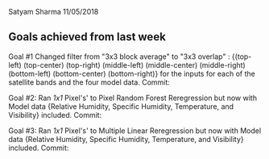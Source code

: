 Satyam Sharma
11/05/2018


## Goals achieved from last week
Goal #1
Changed filter from "3x3 block average" to "3x3 overlap" :  {(top-left) (top-center) (top-right) (middle-left) (middle-center) (middle-right) (bottom-left) (bottom-center) (bottom-right)} for the inputs for each of the satellite bands and the four model data.
Commit:

Goal #2:
Ran *1x1* Pixel's' to Pixel Random Forest Reregression but now with Model data {Relative Humidity, Specific Humidity, Temperature, and Visibility} included.
Commit:

Goal #3:
Ran *1x1* Pixel's' to Multiple Linear Reregression but now with Model data {Relative Humidity, Specific Humidity, Temperature, and Visibility} included.
Commit:
